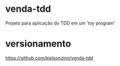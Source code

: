 # venda-tdd

Projeto para aplicação do TDD em um 'toy program'

# versionamento

https://github.com/kielsonzinn/venda-tdd
